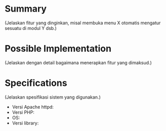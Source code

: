 # Summary

(Jelaskan fitur yang dinginkan, misal membuka menu X otomatis mengatur sesuatu di modul Y dsb.)

# Possible Implementation

(Jelaskan dengan detail bagaimana menerapkan fitur yang dimaksud.)

# Specifications

(Jelaskan spesifikasi sistem yang digunakan.)

* Versi Apache httpd: 
* Versi PHP: 
* OS: 
* Versi library: 
